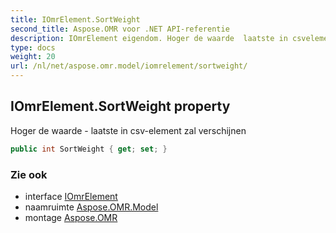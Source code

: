 ```yaml
---
title: IOmrElement.SortWeight
second_title: Aspose.OMR voor .NET API-referentie
description: IOmrElement eigendom. Hoger de waarde  laatste in csvelement zal verschijnen
type: docs
weight: 20
url: /nl/net/aspose.omr.model/iomrelement/sortweight/
---
```

## IOmrElement.SortWeight property

Hoger de waarde - laatste in csv-element zal verschijnen

```csharp
public int SortWeight { get; set; }
```

### Zie ook

* interface [IOmrElement](../)
* naamruimte [Aspose.OMR.Model](../../iomrelement/)
* montage [Aspose.OMR](../../../)


